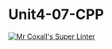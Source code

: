 # Unit4-07-CPP
[![Mr Coxall's Super Linter](https://github.com/ICS3U-Programming-NoahS/Unit4-07-CPP/workflows/Mr%20Coxall's%20Super%20Linter/badge.svg)](https://github.com/ICS3U-Programming-NoahS/Unit4-07-CPP/actions/)
